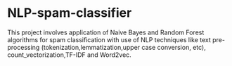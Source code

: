 # NLP-spam-classifier
This project involves application of Naive Bayes and Random Forest algorithms  for spam classification with use of NLP techniques like text pre-processing (tokenization,lemmatization,upper case conversion, etc), count_vectorization,TF-IDF and Word2vec.
